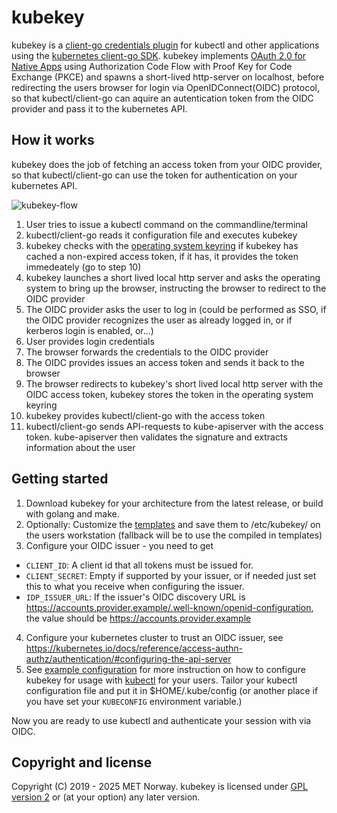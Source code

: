 # kubekey

kubekey is a [client-go credentials
plugin](https://kubernetes.io/docs/reference/access-authn-authz/authentication/#client-go-credential-plugins)
for kubectl and other applications using the [kubernetes client-go SDK](https://github.com/kubernetes/client-go).
kubekey implements [OAuth 2.0 for Native
Apps](https://auth0.com/blog/oauth-2-best-practices-for-native-apps/) using
Authorization Code Flow with Proof Key for Code Exchange (PKCE) and spawns a
short-lived http-server on localhost, before redirecting the users browser
for login via OpenIDConnect(OIDC) protocol, so that kubectl/client-go can
aquire an autentication token from the OIDC provider and pass it to the kubernetes API.

## How it works

kubekey does the job of fetching an access token from your OIDC provider, so that kubectl/client-go can use the token for authentication on your kubernetes API.

![kubekey-flow](https://github.com/user-attachments/assets/a79b9464-dc26-4ad9-9472-5a7428cc0c81)

1. User tries to issue a kubectl command on the commandline/terminal
2. kubectl/client-go reads it configuration file and executes kubekey
3. kubekey checks with the [operating system keyring](https://en.wikipedia.org/wiki/GNOME_Keyring) if kubekey has cached a non-expired access token, if it has, it provides the token immedeately (go to step 10)
4. kubekey launches a short lived local http server and asks the operating system to bring up the browser, instructing the browser to redirect to the OIDC provider
5. The OIDC provider asks the user to log in (could be performed as SSO, if the OIDC provider recognizes the user as already logged in, or if kerberos login is enabled, or...)
6. User provides login credentials
7. The browser forwards the credentials to the OIDC provider
8. The OIDC provides issues an access token and sends it back to the browser
9. The browser redirects to kubekey's short lived local http server with the OIDC access token, kubekey stores the token in the operating system keyring
10. kubekey provides kubectl/client-go with the access token
11. kubectl/client-go sends API-requests to kube-apiserver with the access token. kube-apiserver then validates the signature and extracts information about the user

## Getting started

1. Download kubekey for your architecture from the latest release, or build with golang and make.
2. Optionally: Customize the [templates](templates) and save them to /etc/kubekey/ on the users workstation (fallback will be to use the compiled in templates)
3. Configure your OIDC issuer - you need to get
  * `CLIENT_ID`: A client id that all tokens must be issued for.
  * `CLIENT_SECRET`: Empty if supported by your issuer, or if needed just set this to what you receive when configuring the issuer.
  * `IDP_ISSUER_URL`: If the issuer's OIDC discovery URL is https://accounts.provider.example/.well-known/openid-configuration, the value should be https://accounts.provider.example
4. Configure your kubernetes cluster to trust an OIDC issuer, see https://kubernetes.io/docs/reference/access-authn-authz/authentication/#configuring-the-api-server
5. See [example configuration](./example/.kube/config) for more instruction on how to configure kubekey for usage with [kubectl](https://kubernetes.io/docs/reference/kubectl/quick-reference/#kubectl-context-and-configuration) for your users. Tailor your kubectl configuration file and put it in $HOME/.kube/config (or another place if you have set your `KUBECONFIG` environment variable.)

Now you are ready to use kubectl and authenticate your session with via OIDC.

## Copyright and license

Copyright (C) 2019 - 2025 MET Norway. kubekey is licensed under [GPL version 2](https://github.com/metno/kubekey/blob/master/LICENSE) or (at your option) any later version.
